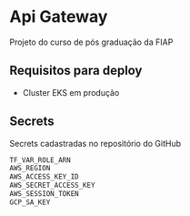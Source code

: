 # Api Gateway
Projeto do curso de pós graduação da FIAP


## Requisitos para deploy
- Cluster EKS em produção

## Secrets

Secrets cadastradas no repositório do GitHub

```bash
TF_VAR_ROLE_ARN
AWS_REGION
AWS_ACCESS_KEY_ID
AWS_SECRET_ACCESS_KEY
AWS_SESSION_TOKEN
GCP_SA_KEY
```
